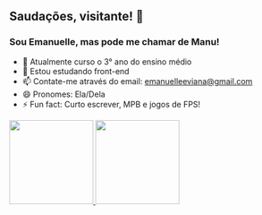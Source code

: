 ## Saudações, visitante! 👋
### Sou Emanuelle, mas pode me chamar de Manu! 

- 🔭 Atualmente curso o 3° ano do ensino médio
- 🌱 Estou estudando front-end
- 📫 Contate-me através do email: emanuelleeviana@gmail.com
- 😄 Pronomes: Ela/Dela
- ⚡ Fun fact: Curto escrever, MPB e jogos de FPS! 

<div>
<a href="https://github.com/emanuelleaviana">
<img height="150em" src="https://github-readme-stats.vercel.app/api?username=emanuelleaviana&theme=midnight-purple&show_icons=true"/>
<img height="150em" src="https://github-readme-stats.vercel.app/api/top-langs/?username=emanuelleaviana&layout=compact&langs_count=16&theme=midnight-purple"/>
</div>
